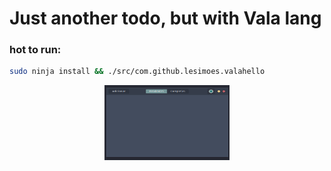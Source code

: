 # Just another todo, but with Vala lang

### hot to run:

```bash
sudo ninja install && ./src/com.github.lesimoes.valahello
```


<p align="center" >
<img src="https://raw.githubusercontent.com/lesimoes/vala-todo/main/docs/screenshot.png" width="200" height="120"/>
</p>
